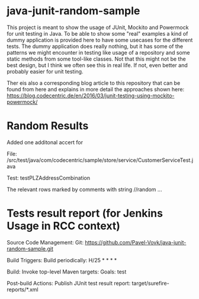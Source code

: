# java-junit-random-sample

This project is meant to show the usage of JUnit, Mockito and Powermock for unit testing in Java.
To be able to show some "real" examples a kind of dummy application is provided here to have some
usecases for the different tests. The dummy application does really nothing, but it has some of the
patterns we might encounter in testing like usage of a repository and some static methods from some
tool-like classes. Not that this might not be the best design, but I think we often see this in real life.
If not, even better and probably easier for unit testing.

Ther eis also a corresponding blog article to this repository that can be found from here and explains in 
more detail the approaches shown here: https://blog.codecentric.de/en/2016/03/junit-testing-using-mockito-powermock/

# Random Results

Added one additonal accert for 

File: /src/test/java/com/codecentric/sample/store/service/CustomerServiceTest.java 

Test: testPLZAddressCombination 

The relevant rows marked by comments with string //random ...

# Tests result report (for Jenkins Usage in RCC context)
Source Code Management: Git: https://github.com/Pavel-Vovk/java-junit-random-sample.git 

Build Triggers: Build periodically: H/25 * * * * 

Build: Invoke top-level Maven targets: Goals: test 

Post-build Actions: Publish JUnit test result report: target/surefire-reports/*.xml 

